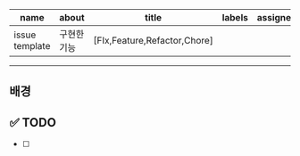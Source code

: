 |**name**|**about**|**title**|**labels**|**assignees**|
|------|-----|----------------|---------------|----------|
|issue template|구현한 기능|[FIx,Feature,Refactor,Chore]| | |
---
## 배경
  

## ✅ TODO
- [ ]
